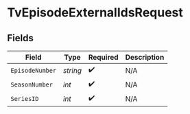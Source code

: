 # TvEpisodeExternalIdsRequest


## Fields

| Field              | Type               | Required           | Description        |
| ------------------ | ------------------ | ------------------ | ------------------ |
| `EpisodeNumber`    | *string*           | :heavy_check_mark: | N/A                |
| `SeasonNumber`     | *int*              | :heavy_check_mark: | N/A                |
| `SeriesID`         | *int*              | :heavy_check_mark: | N/A                |